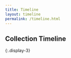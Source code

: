```yaml
---
title: Timeline
layout: timeline
permalink: /timeline.html
---
```


## Collection Timeline
{:.display-3}

